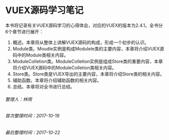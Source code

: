 # VUEX源码学习笔记

本书将记录有关VUEX源码学习的心得体会，对应的VUEX的版本为2.4.1。全书分6个章节进行展开：

1. 概述。本章将从整体上讲解VUEX源码的构成，形成一个初步的认识。
2. Module类。Moudle实例是构成Modulele类的主要内容，本章将介绍VUEX源码中的Module类相关内容。
3. ModuleColletion类。ModuleColletion实例是组成Store类的重要内容，本章将介绍VUEX源码中的ModuleColletion类相关内容。
4. Store类。Store类是VUEX导出的主要内容，本章将介绍Store类的相关内容。
5. 辅助函数。本章将介绍辅助函数的相关内容。
6. 总结。本章将对全书进行总结。

###### 整理人：林雨

###### 首次整理时间：2017-10-19

###### 最后整理时间：2017-10-22



